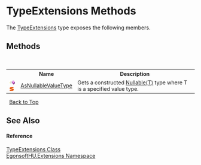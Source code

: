 # TypeExtensions Methods
 

The <a href="b17dcbe5-92ca-3c6e-2c50-b8c1a20b3f9a.md">TypeExtensions</a> type exposes the following members.


## Methods
&nbsp;<table><tr><th></th><th>Name</th><th>Description</th></tr><tr><td>![Public method](media/pubmethod.gif "Public method")![Static member](media/static.gif "Static member")</td><td><a href="1c42964c-731d-915a-1c71-01eaab883a46.md">AsNullableValueType</a></td><td>
Gets a constructed <a href="http://msdn2.microsoft.com/en-us/library/b3h38hb0" target="_blank">Nullable(T)</a> type where T is a specified value type.</td></tr></table>&nbsp;
<a href="#typeextensions-methods">Back to Top</a>

## See Also


#### Reference
<a href="b17dcbe5-92ca-3c6e-2c50-b8c1a20b3f9a.md">TypeExtensions Class</a><br /><a href="4964ee26-fcfd-8bcf-015a-9894fbfc7ff9.md">EgonsoftHU.Extensions Namespace</a><br />